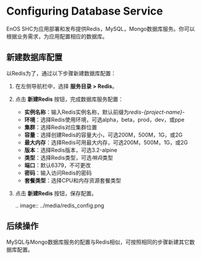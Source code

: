 # Configuring Database Service

EnOS SHC为应用部署和发布提供Redis，MySQL，Mongo数据库服务。你可以根据业务需求，为应用配置相应的数据库。

## 新建数据库配置

以Redis为了，通过以下步骤新建数据库配置：

1. 在左侧导航栏中，选择 **服务目录 > Redis**。

2. 点击 **新建Redis** 按钮，完成数据库服务配置：

   - **实例名称**：输入Redis实例名称，默认前缀为*redis-{project-name}-*
   - **环境**：选择Redis使用环境，可选alpha，beta，prod，dev，或ppe
   - **集群**：选择Redis对应集群位置
   - **容量**：选择创建Redis的容量大小，可选200M，500M，1G，或2G
   - **最大内存**：选择Redis可用最大内存，可选200M，500M，1G，或2G
   - **版本**：选择Redis版本，可选3.2-alpine
   - **类型**：选择Redis类型，可选*哨兵*类型
   - **端口**：默认6379，不可更改
   - **密码**：输入访问Redis的密码
   - **套餐类型**：选择CPU和内存资源套餐类型

3. 点击 **新建Redis** 按钮，保存配置。

   .. image:: ../media/redis_config.png

## 后续操作

MySQL与Mongo数据库服务的配置与Redis相似，可按照相同的步骤新建其它数据库配置。

<!--end-->

